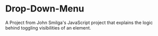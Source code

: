 # Drop-Down-Menu
A Project from John Smilga's JavaScript project that explains the logic behind toggling visibilities of an element.

